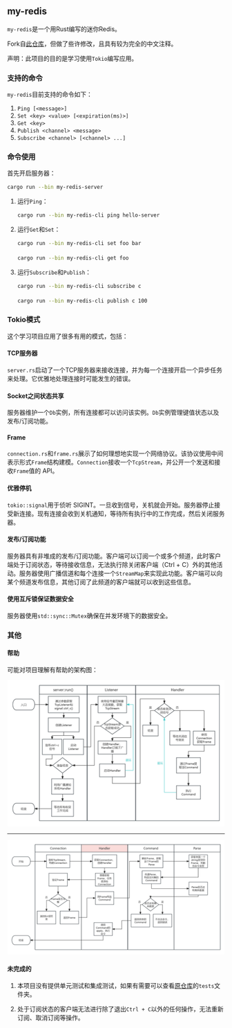 ## my-redis

`my-redis`是一个用Rust编写的迷你Redis。

Fork自[此仓库](https://github.com/tokio-rs/mini-redis)，但做了些许修改，且具有较为完全的中文注释。

声明：此项目的目的是学习使用`Tokio`编写应用。

### 支持的命令

`my-redis`目前支持的命令如下：

1. `Ping [<message>]`
2. `Set <key> <value> [<expiration(ms)>]`
3. `Get <key>`
4. `Publish <channel> <message>`
5. `Subscribe <channel> [<channel> ...]`

### 命令使用

首先开启服务器：

```bash
cargo run --bin my-redis-server
```

1. 运行`Ping`：

   ```bash
   cargo run --bin my-redis-cli ping hello-server
   ```

2. 运行`Get`和`Set`：

   ```bash
   cargo run --bin my-redis-cli set foo bar
   
   cargo run --bin my-redis-cli get foo
   ```

3. 运行`Subscribe`和`Publish`：

   ```bash
   cargo run --bin my-redis-cli subscribe c
   
   cargo run --bin my-redis-cli publish c 100
   ```

### Tokio模式

这个学习项目应用了很多有用的模式，包括：

#### TCP服务器

`server.rs`启动了一个TCP服务器来接收连接，并为每一个连接开启一个异步任务来处理。它优雅地处理连接时可能发生的错误。

#### Socket之间状态共享

服务器维护一个`Db`实例，所有连接都可以访问该实例。`Db`实例管理键值状态以及发布/订阅功能。

#### Frame

`connection.rs`和`frame.rs`展示了如何理想地实现一个网络协议。该协议使用中间表示形式`Frame`结构建模。`Connection`接收一个`TcpStream`，并公开一个发送和接收`Frame`值的 API。

#### 优雅停机

`tokio::signal`用于侦听 SIGINT。一旦收到信号，关机就会开始。服务器停止接受新连接。现有连接会收到关机通知，等待所有执行中的工作完成，然后关闭服务器。

#### 发布/订阅功能

服务器具有非堆成的发布/订阅功能。客户端可以订阅一个或多个频道，此时客户端处于订阅状态，等待接收信息，无法执行除关闭客户端（Ctrl + C）外的其他活动。服务器使用广播信道和每个连接一个`StreamMap`来实现此功能。客户端可以向某个频道发布信息，其他订阅了此频道的客户端就可以收到这些信息。

#### 使用互斥锁保证数据安全

服务器使用`std::sync::Mutex`确保在并发环境下的数据安全。

### 其他

#### 帮助

可能对项目理解有帮助的架构图：

![miniredis_01](media\miniredis_01.jpg)

___

![miniredis_02](media\miniredis_02.jpg)

#### 未完成的

1. 本项目没有提供单元测试和集成测试，如果有需要可以查看[原仓库](https://github.com/tokio-rs/mini-redis)的`tests`文件夹。

2. 处于订阅状态的客户端无法进行除了退出`Ctrl + C`以外的任何操作，无法重新订阅、取消订阅等操作。